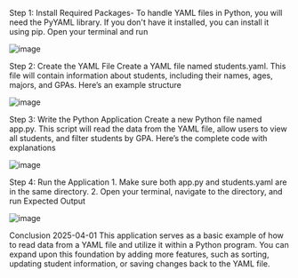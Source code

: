 Step 1: Install Required Packages-
To handle YAML files in Python, you will need the PyYAML library. If you don't have it installed, you can install it using pip. Open your terminal and run

![image](https://github.com/user-attachments/assets/c6c0c613-3414-4377-a0a6-19ca801bbdeb)

 

Step 2: Create the YAML File Create a YAML file named students.yaml. 
This file will contain information about students, including their names, ages, majors, and GPAs. Here’s an example structure

![image](https://github.com/user-attachments/assets/a3ac7324-7118-479b-a18d-e974b6365ef3)

 

Step 3: Write the Python Application Create a new Python file named app.py. This script will read the data from the YAML file, allow users to view all students, and filter students by GPA. Here’s the complete code with explanations

 ![image](https://github.com/user-attachments/assets/33fba7b9-6646-4e2c-8f74-adc5cf3880e1)


Step 4: Run the Application 1. Make sure both app.py and students.yaml are in the same directory. 2. Open your terminal, navigate to the directory, and run
Expected Output

 ![image](https://github.com/user-attachments/assets/e7801b64-959d-4b7d-bd7b-3a2d9737b8e2)


Conclusion 2025-04-01 This application serves as a basic example of how to read data from a YAML file and utilize it within a Python program. You can expand upon this foundation by adding more features, such as sorting, updating student information, or saving changes back to the YAML file.
